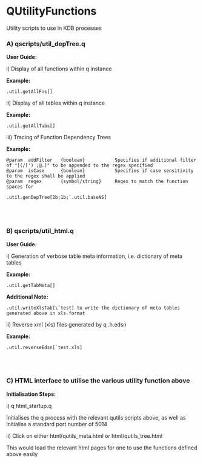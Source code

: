 # QUtilityFunctions

Utility scripts to use in KDB processes

###  A) qscripts/util_depTree.q

**User Guide:**

i) Display of all functions within q instance

__Example:__

```
.util.getAllFns[]
```

ii) Display of all tables within q instance

__Example:__

```
.util.getAllTabs[]
```

iii) Tracing of Function Dependency Trees

__Example:__

```
@param  addFilter   {boolean}           Specifies if additional filter of "[(/[') ;@.]" to be appended to the regex specified
@param  isCase      {boolean}           Specifies if case sensitivity to the regex shall be applied
@param  regex       {symbol/string}     Regex to match the function spaces for  
```

```
.util.genDepTree[1b;1b;`.util.baseNS]
```

<br><br/>

### B) qscripts/util_html.q


**User Guide:**


i) Generation of verbose table meta information, i.e. dictionary of meta tables

__Example:__ 
```
.util.getTabMeta[]
```

__Additional Note:__

```
.util.writeXlsTab[\`test] to write the dictionary of meta tables generated above in xls format 
```

ii) Reverse xml (xls) files generated by q .h.edsn

__Example:__ 
```
.util.reverseEdsn[`test.xls]
```
<br><br/>

### C) HTML interface to utilise the various utility function above


**Initialisation Steps:**

i) q html_startup.q

Initialises the q process with the relevant qutils scripts above, as well as initialise a standard port number of 5014

ii) Click on either html/qutils_meta.html or html/qutils_tree.html

This would load the relevant html pages for one to use the functions defined above easily


